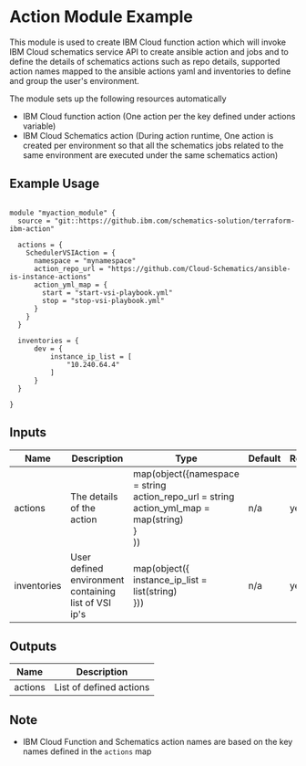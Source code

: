 # Action Module Example

This module is used to create IBM Cloud function action which will invoke IBM Cloud schematics service API to create ansible action and jobs and to define the details of schematics actions such as repo details, supported action names mapped to the ansible actions yaml and inventories to define and group the user's environment.

The module sets up the following resources automatically

* IBM Cloud function action (One action per the key defined under actions variable)
* IBM Cloud Schematics action (During action runtime, One action is created per environment so that all the schematics jobs related to the same environment are executed under the same schematics action)


## Example Usage
```

module "myaction_module" {
  source = "git::https://github.ibm.com/schematics-solution/terraform-ibm-action"

  actions = {
    SchedulerVSIAction = {
      namespace = "mynamespace"
      action_repo_url = "https://github.com/Cloud-Schematics/ansible-is-instance-actions"
      action_yml_map = {
        start = "start-vsi-playbook.yml"
        stop = "stop-vsi-playbook.yml"
      }
    }
  }

  inventories = {
      dev = {
          instance_ip_list = [
              "10.240.64.4"
          ]
      }
  }

}

```

<!-- BEGINNING OF PRE-COMMIT-TERRAFORM DOCS HOOK -->

## Inputs

| Name                              | Description                                           | Type   | Default | Required |
|-----------------------------------|-------------------------------------------------------|--------|---------|----------|
| actions | The details of the action | map(object({namespace = string<br>action_repo_url = string<br>action_yml_map = map(string)<br>}<br>)) | n/a | yes |
| inventories | User defined environment containing list of VSI ip's | map(object({<br>instance_ip_list = list(string)<br>})) | n/a | yes |


## Outputs

| Name | Description |
|------|-------------|
| actions | List of defined actions |

## Note

* IBM Cloud Function and Schematics action names are based on the key names defined in the `actions` map
<!-- END OF PRE-COMMIT-TERRAFORM DOCS HOOK -->